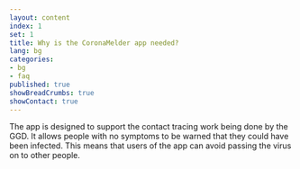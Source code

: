 ```yaml
---
layout: content
index: 1
set: 1
title: Why is the CoronaMelder app needed?
lang: bg
categories:
- bg
- faq
published: true
showBreadCrumbs: true
showContact: true
---
```


The app is designed to support the contact tracing work being done by the GGD. It allows people with no symptoms to be warned that they could have been infected. This means that users of the app can avoid passing the virus on to other people.
